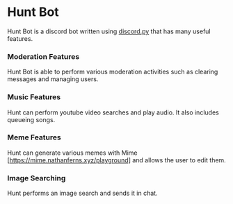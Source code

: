 # Hunt Bot
Hunt Bot is a discord bot written using [discord.py](https://github.com/Rapptz/discord.py) that has many useful features.

### Moderation Features
Hunt Bot is able to perform various moderation activities such as clearing messages and managing users.

### Music Features
Hunt can perform youtube video searches and play audio. It also includes queueing songs.

### Meme Features
Hunt can generate various memes with Mime [https://mime.nathanferns.xyz/playground] and allows the user to edit them.

### Image Searching
Hunt performs an image search and sends it in chat.
